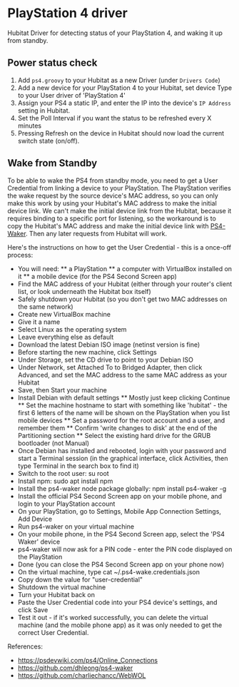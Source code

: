 # PlayStation 4 driver

Hubitat Driver for detecting status of your PlayStation 4, and waking it up from standby.

## Power status check

1. Add `ps4.groovy` to your Hubitat as a new Driver (under `Drivers Code`)
2. Add a new device for your PlayStation 4 to your Hubitat, set device Type to your User driver of 'PlayStation 4'
3. Assign your PS4 a static IP, and enter the IP into the device's `IP Address` setting in Hubitat.
4. Set the Poll Interval if you want the status to be refreshed every X minutes
5. Pressing Refresh on the device in Hubitat should now load the current switch state (on/off).

## Wake from Standby

To be able to wake the PS4 from standby mode, you need to get a User Credential from linking a device to your PlayStation.
The PlayStation verifies the wake request by the source device's MAC address, so you can only make this work by using your Hubitat's MAC address to make the initial device link. We can't make the initial device link from the Hubitat, because it requires binding to a specific port for listening, so the workaround is to copy the Hubitat's MAC address and make the initial device link with [PS4-Waker](https://github.com/dhleong/ps4-waker). Then any later requests from Hubitat will work.

Here's the instructions on how to get the User Credential - this is a once-off process:

* You will need:
** a PlayStation
** a computer with VirtualBox installed on it
** a mobile device (for the PS4 Second Screen app)
* Find the MAC address of your Hubitat (either through your router's client list, or look underneath the Hubitat box itself)
* Safely shutdown your Hubitat (so you don't get two MAC addresses on the same network)
* Create new VirtualBox machine
* Give it a name
* Select Linux as the operating system
* Leave everything else as default
* Download the latest Debian ISO image (netinst version is fine)
* Before starting the new machine, click Settings
* Under Storage, set the CD drive to point to your Debian ISO
* Under Network, set Attached To to Bridged Adapter, then click Advanced, and set the MAC address to the same MAC address as your Hubitat
* Save, then Start your machine
* Install Debian with default settings
** Mostly just keep clicking Continue
** Set the machine hostname to start with something like 'hubitat' - the first 6 letters of the name will be shown on the PlayStation when you list mobile devices
** Set a password for the root account and a user, and remember them
** Confirm 'write changes to disk' at the end of the Partitioning section
** Select the existing hard drive for the GRUB bootloader (not Manual)
* Once Debian has installed and rebooted, login with your password and start a Terminal session (in the graphical interface, click Activities, then type Terminal in the search box to find it)
* Switch to the root user: su root
* Install npm: sudo apt install npm
* Install the ps4-waker node package globally: npm install ps4-waker -g
* Install the official PS4 Second Screen app on your mobile phone, and login to your PlayStation account
* On your PlayStation, go to Settings, Mobile App Connection Settings, Add Device
* Run ps4-waker on your virtual machine
* On your mobile phone, in the PS4 Second Screen app, select the 'PS4 Waker' device
* ps4-waker will now ask for a PIN code - enter the PIN code displayed on the PlayStation
* Done (you can close the PS4 Second Screen app on your phone now)
* On the virtual machine, type cat ~/.ps4-wake.credentials.json
* Copy down the value for "user-credential"
* Shutdown the virtual machine
* Turn your Hubitat back on
* Paste the User Credential code into your PS4 device's settings, and click Save
* Test it out - if it's worked successfully, you can delete the virtual machine (and the mobile phone app) as it was only needed to get the correct User Credential.

References:  
* https://psdevwiki.com/ps4/Online_Connections  
* https://github.com/dhleong/ps4-waker
* https://github.com/charliechancc/WebWOL
